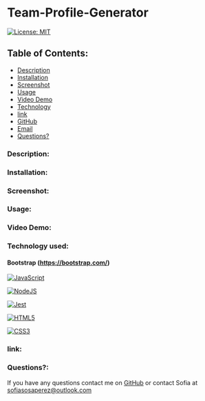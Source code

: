 # Team-Profile-Generator

[![License: MIT](https://img.shields.io/badge/License-MIT-yellow.svg)](https://opensource.org/licenses/MIT)

## Table of Contents:
    
* [Description](#Description)
* [Installation](#installation)
* [Screenshot](#ScreenShot)
* [Usage](#usageInfo)
* [Video Demo](#Video)
* [Technology](#Technology)
* [link](#link)
* [GitHub](#github)
* [Email](#email)
* [Questions?](#questions)

### Description:

### Installation:

### Screenshot:

### Usage:

### Video Demo:

### Technology used:

#### Bootstrap (https://bootstrap.com/)

[![JavaScript](https://img.shields.io/badge/JavaScript-323330?style=for-the-badge&logo=javascript&logoColor=F7DF1E)](https://www.javascript.com/)

[![NodeJS](https://img.shields.io/badge/node.js-6DA55F?style=for-the-badge&logo=node.js&logoColor=white)](https://nodejs.org/en/)

[![Jest](https://img.shields.io/badge/Jest-323330?style=for-the-badge&logo=Jest&logoColor=white)](https://www.npmjs.com/package/jest)

[![HTML5](https://img.shields.io/badge/HTML5-E34F26?style=for-the-badge&logo=html5&logoColor=white)](https://whatwg.org/)

[![CSS3](https://img.shields.io/badge/CSS3-1572B6?style=for-the-badge&logo=css3&logoColor=white)](https://www.w3.org/TR/CSS/#css)

### link:

### Questions?:
If you have any questions contact me on [GitHub](https://github.com/undefined) or contact 
Sofia  at sofiasosaperez@outlook.com  
     
